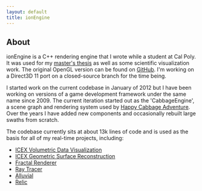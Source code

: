 ```yaml
---
layout: default
title: ionEngine
---
```


## About

ionEngine is a C++ rendering engine that I wrote while a student at Cal Poly.
It was used for my [master's thesis](relic) as well as some scientific visualization work.
The original OpenGL version can be found on [GitHub](https://github.com/iondune/ionEngine).
I'm working on a Direct3D 11 port on a closed-source branch for the time being.

I started work on the current codebase in January of 2012
but I have been working on versions of a game development framework under the same name since 2009.
The current iteration started out as the 'CabbageEngine',
a scene graph and rendering system used by [Happy Cabbage Adventure](happycabbageadventure).
Over the years I have added new components and occasionally rebuilt large swaths from scratch.

The codebase currently sits at about 13k lines of code
and is used as the basis for all of my real-time projects, including:

- [ICEX Volumetric Data Visualization](icex-vis)
- [ICEX Geometric Surface Reconstruction](icex-geom)
- [Fractal Renderer](fractal)
- [Ray Tracer](raytracer)
- [Alluvial](alluvial)
- [Relic](relic)
